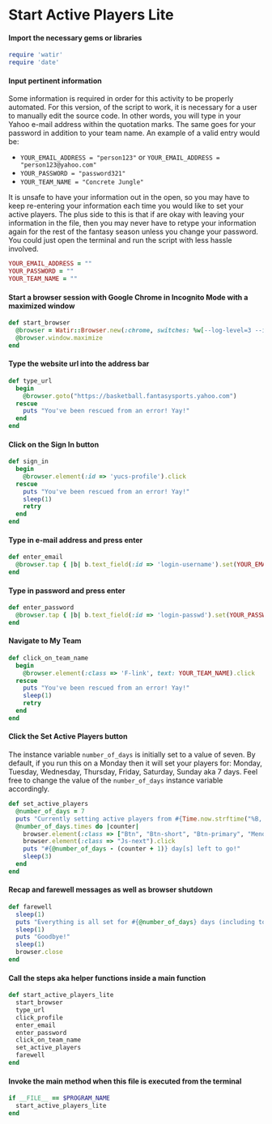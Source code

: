 # Start Active Players Lite

#### Import the necessary gems or libraries
```ruby
require 'watir'
require 'date'
```

#### Input pertinent information

Some information is required in order for this activity to be properly automated. For this version,
of the script to work, it is necessary for a user to manually edit the source code. In other words,
you will type in your Yahoo e-mail address within the quotation marks. The same goes for your password
in addition to your team name. An example of a valid entry would be:

- `YOUR_EMAIL_ADDRESS = "person123"` or `YOUR_EMAIL_ADDRESS = "person123@yahoo.com"`
- `YOUR_PASSWORD = "password321"`
- `YOUR_TEAM_NAME = "Concrete Jungle"`

It is unsafe to have your information out in the open, so you may have to keep re-entering your information each time you would like to set your active players. The plus side to this is that if
are okay with leaving your information in the file, then you may never have to retype your information
again for the rest of the fantasy season unless you change your password. You could just open the terminal and run the script with less hassle involved.

```ruby
YOUR_EMAIL_ADDRESS = ""
YOUR_PASSWORD = ""
YOUR_TEAM_NAME = ""
```

#### Start a browser session with Google Chrome in Incognito Mode with a maximized window
```ruby
def start_browser
  @browser = Watir::Browser.new(:chrome, switches: %w[--log-level=3 --incognito])
  @browser.window.maximize
end
```

#### Type the website url into the address bar
```ruby
def type_url
  begin
    @browser.goto("https://basketball.fantasysports.yahoo.com")
  rescue
    puts "You've been rescued from an error! Yay!"
  end
end
```

#### Click on the Sign In button
```ruby
def sign_in
  begin
    @browser.element(:id => 'yucs-profile').click
  rescue
    puts "You've been rescued from an error! Yay!"
    sleep(1)
    retry
  end
end
```

#### Type in e-mail address and press enter
```ruby
def enter_email
  @browser.tap { |b| b.text_field(:id => 'login-username').set(YOUR_EMAIL_ADDRESS) }.send_keys(:enter)
end
```

#### Type in password and press enter
```ruby
def enter_password
  @browser.tap { |b| b.text_field(:id => 'login-passwd').set(YOUR_PASSWORD) }.send_keys(:enter)
end
```

#### Navigate to My Team
```ruby
def click_on_team_name
  begin
    @browser.element(:class => 'F-link', text: YOUR_TEAM_NAME).click
  rescue
    puts "You've been rescued from an error! Yay!"
    sleep(1)
    retry
  end
end
```

#### Click the Set Active Players button
The instance variable `number_of_days` is initially set to a value of seven. By default, if you run this on a Monday then it will set your players for: Monday, Tuesday, Wednesday, Thursday, Friday, Saturday, Sunday aka 7 days. Feel free to change the value of the `number_of_days` instance variable accordingly.
```ruby
def set_active_players
  @number_of_days = 7
  puts "Currently setting active players from #{Time.now.strftime("%B, %d, %Y")} to #{(DateTime.now + (@number_of_days-1)).strftime("%B, %d, %Y")}"
  @number_of_days.times do |counter|
    browser.element(:class => ["Btn", "Btn-short", "Btn-primary", "Mend-med"], text: /^Start Active Players$/).click
    browser.element(:class => "Js-next").click
    puts "#{@number_of_days - (counter + 1)} day[s] left to go!"
    sleep(3)
  end
end
```

#### Recap and farewell messages as well as browser shutdown
```ruby
def farewell
  sleep(1)
  puts "Everything is all set for #{@number_of_days} days (including today)!"
  sleep(1)
  puts "Goodbye!"
  sleep(1)
  browser.close
end
```

#### Call the steps aka helper functions inside a main function
```ruby
def start_active_players_lite
  start_browser
  type_url
  click_profile
  enter_email
  enter_password
  click_on_team_name
  set_active_players
  farewell
end
```

#### Invoke the main method when this file is executed from the terminal
```ruby
if __FILE__ == $PROGRAM_NAME
  start_active_players_lite
end
```
